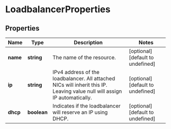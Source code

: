# LoadbalancerProperties

## Properties
| Name | Type | Description | Notes |
| ------------ | ------------- | ------------- | ------------- |
| **name** | **string** | The name of the  resource. | [optional] [default to undefined] |
| **ip** | **string** | IPv4 address of the loadbalancer. All attached NICs will inherit this IP. Leaving value null will assign IP automatically. | [optional] [default to undefined] |
| **dhcp** | **boolean** | Indicates if the loadbalancer will reserve an IP using DHCP. | [optional] [default to undefined] |


